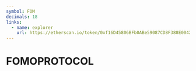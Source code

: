 ```yaml
---
symbol: FOM
decimals: 18
links:
  - name: explorer
    url: https://etherscan.io/token/0xf16D45806BFb0ABe59087CD8F388E0042ec7D0d3
---
```


# FOMOPROTOCOL
